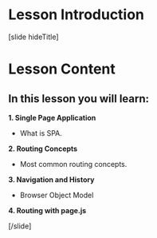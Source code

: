 # Lesson Introduction

[slide hideTitle]
# Lesson Content

## In this lesson you will learn:

**1. Single Page Application**

-  What is SPA.

**2. Routing Concepts**

-  Most common routing concepts.

**3. Navigation and History**

-  Browser Object Model

**4. Routing with page.js**

[/slide]
